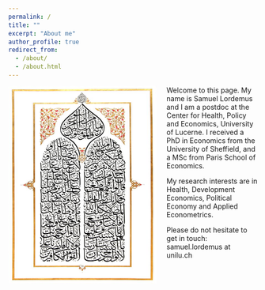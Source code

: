 ```yaml
---
permalink: /
title: ""
excerpt: "About me"
author_profile: true
redirect_from: 
  - /about/
  - /about.html
---
```

<p>
<img align="left" src="/images/image1.png" alt="drawing" width="300" height="400" style="float: left; padding-right:20px"/>
</p>
 Welcome to this page. My name is Samuel Lordemus and I am a postdoc at the Center for Health, Policy and Economics, University of Lucerne. I received a PhD in Economics from the University of Sheffield, and a MSc from Paris School of Economics. <br>

My research interests are in Health, Development Economics, Political Economy and Applied Econometrics.  <br>

Please do not hesitate to get in touch: samuel.lordemus at unilu.ch
